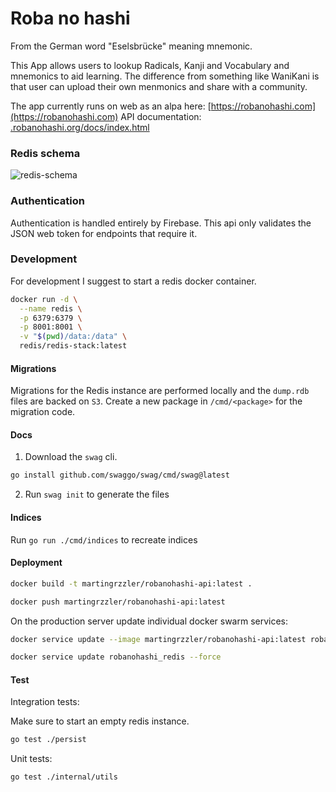 # Roba no hashi

From the German word "Eselsbrücke" meaning mnemonic.

This App allows users to lookup Radicals, Kanji and Vocabulary and mnemonics to aid learning.
The difference from something like WaniKani is that user can upload their own menmonics and share with a community.

The app currently runs on web as an alpa here: [https://robanohashi.com](https://robanohashi.com)
API documentation: [.robanohashi.org/docs/index.html](.robanohashi.org/docs/index.html)

### Redis schema
![redis-schema](https://github.com/martingrzzler/robanohashi-backend/assets/54838006/376585fa-3f64-4d0d-a863-43280a278fe0)

### Authentication
Authentication is handled entirely by Firebase. This api only validates the JSON web token for endpoints that require it.

### Development

For development I suggest to start a redis docker container.
```bash
docker run -d \
  --name redis \
  -p 6379:6379 \
  -p 8001:8001 \
  -v "$(pwd)/data:/data" \
  redis/redis-stack:latest
```

#### Migrations
Migrations for the Redis instance are performed locally and the `dump.rdb` files are backed on `S3`.
Create a new package in `/cmd/<package>` for the migration code.

#### Docs
1. Download the `swag` cli.
```bash
go install github.com/swaggo/swag/cmd/swag@latest
```
2. Run `swag init` to generate the files

#### Indices
Run `go run ./cmd/indices` to recreate indices

#### Deployment
```bash
docker build -t martingrzzler/robanohashi-api:latest .
```
```bash
docker push martingrzzler/robanohashi-api:latest
```

On the production server update individual docker swarm services:
```bash
docker service update --image martingrzzler/robanohashi-api:latest robanohashi_api
```

```bash
docker service update robanohashi_redis --force
```

#### Test
Integration tests:

Make sure to start an empty redis instance.
```bash
go test ./persist
```

Unit tests:
```bash
go test ./internal/utils
```

